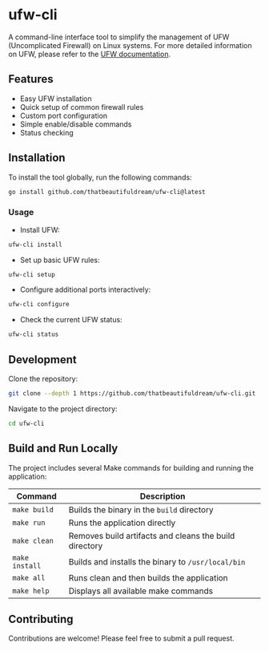 # ufw-cli

A command-line interface tool to simplify the management of UFW (Uncomplicated Firewall) on Linux systems. For more detailed information on UFW, please refer to the [UFW documentation](https://help.ubuntu.com/community/UFW).

## Features

- Easy UFW installation
- Quick setup of common firewall rules
- Custom port configuration
- Simple enable/disable commands
- Status checking

## Installation

To install the tool globally, run the following commands:

```bash
go install github.com/thatbeautifuldream/ufw-cli@latest
```

### Usage

- Install UFW:

```bash
ufw-cli install
```

- Set up basic UFW rules:

```bash
ufw-cli setup
```

- Configure additional ports interactively:

```bash
ufw-cli configure
```

- Check the current UFW status:

```bash
ufw-cli status
```

## Development

Clone the repository:

```bash
git clone --depth 1 https://github.com/thatbeautifuldream/ufw-cli.git
```

Navigate to the project directory:

```bash
cd ufw-cli
```

## Build and Run Locally

The project includes several Make commands for building and running the application:

| Command        | Description                                            |
| -------------- | ------------------------------------------------------ |
| `make build`   | Builds the binary in the `build` directory             |
| `make run`     | Runs the application directly                          |
| `make clean`   | Removes build artifacts and cleans the build directory |
| `make install` | Builds and installs the binary to `/usr/local/bin`     |
| `make all`     | Runs clean and then builds the application             |
| `make help`    | Displays all available make commands                   |

## Contributing

Contributions are welcome! Please feel free to submit a pull request.
